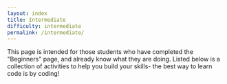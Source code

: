 ```yaml
---
layout: index
title: Intermediate
difficulty: intermediate
permalink: /intermediate/
---
```


This page is intended for those students who have completed the "Beginners"
page, and already know what they are doing. Listed below is a collection of
activities to help you build your skills- the best way to learn code is by
coding!
